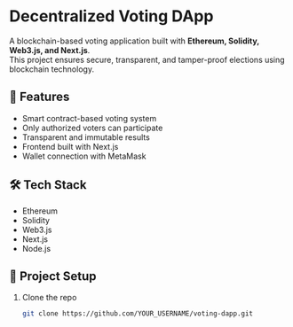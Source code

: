 # Decentralized Voting DApp  

A blockchain-based voting application built with **Ethereum, Solidity, Web3.js, and Next.js**.  
This project ensures secure, transparent, and tamper-proof elections using blockchain technology.  

## 🚀 Features  
- Smart contract-based voting system  
- Only authorized voters can participate  
- Transparent and immutable results  
- Frontend built with Next.js  
- Wallet connection with MetaMask  

## 🛠️ Tech Stack  
- Ethereum  
- Solidity  
- Web3.js  
- Next.js  
- Node.js  

## 📂 Project Setup  
1. Clone the repo  
   ```bash
   git clone https://github.com/YOUR_USERNAME/voting-dapp.git
